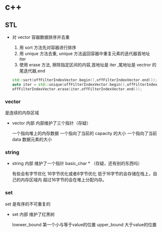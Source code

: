 # c++

## STL

- 对 vector 容器数据排序并去重
  1. 用 sort 方法先对容器进行排序
  2. 用 unique 方法去重, unique 方法返回容器中重复元素的迭代器首地址 iter
  3. 使用 erase 方法, 擦除指定区间的内容,首地址是 iter ,尾地址是 vectror 的尾迭代器,end

  ```cpp
  std::sort(offFilterIndexVector.begin(),offFilterIndexVector.end());
  auto iter = std::unique(offFilterIndexVector.begin(),offFilterIndexVector.end());
  offFilterIndexVector.erase(iter,offFilterIndexVector.end());
  ```

### vector

  是连续的内存区域

  - vector 内部
    内部维护了三个指针（存疑）

    一个指向堆上的内存数据
    一个指向了当前的 capacity 的大小
    一个指向了当前 data 数据元素的大小

### string 

  - string 内部
    维护了一个指针 basic_char * （存疑，还有别的东西吗）

    有些会有字节优化
    16字节优化或者8字节优化
    低于16字节的会存储在栈上，自己的内存区域内
    超过16字节的会在堆上分配内存。

### set

  set 是有序的不可重复的

  - set 内部
    维护了红黑树

    lowwer_bound 第一个小与等于value的位置
    upper_bound 大于value的位置


